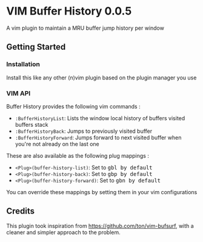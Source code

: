 # VIM Buffer History 0.0.5

A vim plugin to maintain a MRU buffer jump history per window

## Getting Started

### Installation

Install this like any other (n)vim plugin based on the plugin manager you use

### VIM API

Buffer History provides the following vim commands :

- `:BufferHistoryList`: Lists the window local history of buffers visited
  buffers stack
- `:BufferHistoryBack`: Jumps to previously visited buffer
- `:BufferHistoryForward`: Jumps forward to next visited buffer when you're
  not already on the last one

These are also available as the following plug mappings :

- `<Plug>(buffer-history-list)`: Set to <kbd>gbl<kbd> by default
- `<Plug>(buffer-history-back)`: Set to <kbd>gbp<kbd> by default
- `<Plug>(buffer-history-forward)`: Set to <kbd>gbn<kbd> by default

You can override these mappings by setting them in your vim configurations

## Credits

This plugin took inspiration from https://github.com/ton/vim-bufsurf, with a
cleaner and simpler approach to the problem.
